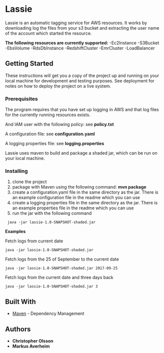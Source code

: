# Lassie

Lassie is an automatic tagging service for AWS resources. It works by downloading log the files from your s3 bucket and extracting the user name of the account which started the resource.

**The following resources are currently supported:**
-Ec2Instance
-S3Bucket
-EbsVolume
-RdsDbInstance
-RedshiftCluster
-EmrCluster
-LoadBalancer

## Getting Started

These instructions will get you a copy of the project up and running on your local machine for development and testing purposes. See deployment for notes on how to deploy the project on a live system.

### Prerequisites

The program requires that you have set up logging in AWS and that log files for the currently running resources exists.

And IAM user  with the following policy: see **policy.txt**

A configuration file: see **configuration.yaml**

A logging properties file: see **logging.properties**

Lassie uses maven to build and package a shaded jar, which can be run on your local machine.

### Installing

1. clone the project
2. package with Maven using the following command: **mvn package**
3. create a configuration.yaml file in the same directory as the jar. There is an example configuration file in the readme which you can use
4. create a logging properties file in the same directory as the jar. There is an example properties file in the readme which you can use
5. run the jar with the following command
```
 java -jar lassie-1.0-SNAPSHOT-shaded.jar
```

**Examples**

Fetch logs from current date
```
java -jar lassie-1.0-SNAPSHOT-shaded.jar
```

Fetch logs from the 25 of September to the current date
```
java -jar lassie-1.0-SNAPSHOT-shaded.jar 2017-09-25 
```

Fetch logs from the current date and three days back
```
java -jar lassie-1.0-SNAPSHOT-shaded.jar 3 
```

## Built With

* [Maven](https://maven.apache.org/) - Dependency Management

## Authors

* **Christopher Olsson**
* **Markus Averheim**
